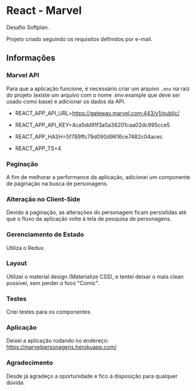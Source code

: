 # React - Marvel
Desafio Softplan.

Projeto criado seguindo os requisitos definidos por e-mail.

## Informações

### Marvel API
Para que a aplicação funcione, é necessário criar um arquivo `.env` na raiz do projeto (existe um arquivo com o nome .env.example que deve ser usado como base) e adicionar os dados da API.

- REACT_APP_API_URL=https://gateway.marvel.com:443/v1/public/

- REACT_APP_API_KEY=4ca5dd91f3a5a38201caa02dc995cce5

- REACT_APP_HASH=5f789ffc79d090d9616ce7482c04acec

- REACT_APP_TS=4

### Paginação
A fim de melhorar a performance da aplicação, adicionei um componente de paginação na busca de personagens.

### Alteração no Client-Side
Devido à paginação, as alterações do personagem ficam persistidas até que o fluxo da aplicação volte à tela de pesquisa de personagens.

### Gerenciamento de Estado
Utiliza o Redux.

### Layout
Utilizei o material design (Materialize CSS), e tentei deixar o mais clean possível, sem perder o foco "Comic".

### Testes
Criei testes para os componentes

### Aplicação
Deixei a aplicação rodando no endereço: https://marvelpersonagens.herokuapp.com/

### Agradecimento
Desde já agradeço a oportunidade e fico à disposição para qualquer dúvida.
